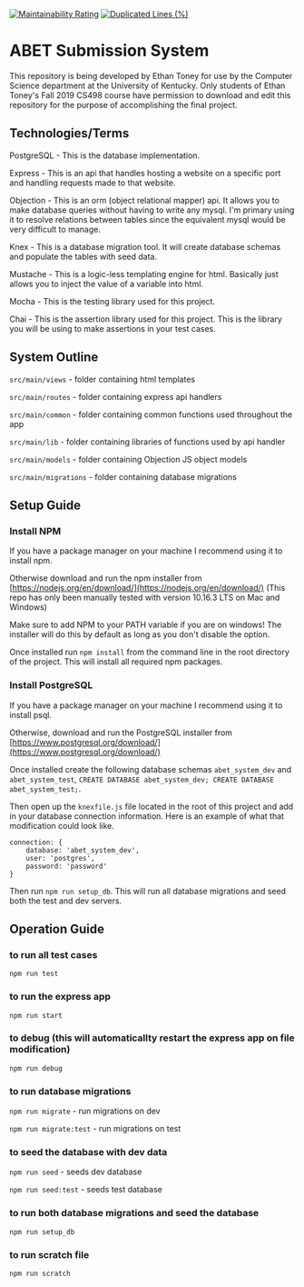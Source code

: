 [![Maintainability Rating](https://sonarcloud.io/api/project_badges/measure?project=jonathanamorford_cs498-project&metric=sqale_rating)](https://sonarcloud.io/dashboard?id=jonathanamorford_cs498-project)
[![Duplicated Lines (%)](https://sonarcloud.io/api/project_badges/measure?project=jonathanamorford_cs498-project&metric=duplicated_lines_density)](https://sonarcloud.io/dashboard?id=jonathanamorford_cs498-project)

# ABET Submission System

This repository is being developed by Ethan Toney for use by the Computer Science department at the University of Kentucky. Only students of Ethan Toney's Fall 2019 CS498 course have permission to download and edit this repository for the purpose of accomplishing the final project.

## Technologies/Terms

PostgreSQL - This is the database implementation.

Express - This is an api that handles hosting a website on a specific port and handling requests made to that website.

Objection - This is an orm (object relational mapper) api. It allows you to make database queries without having to write any mysql. I'm primary using it to resolve relations between tables since the equivalent mysql would be very difficult to manage.

Knex - This is a database migration tool. It will create database schemas and populate the tables with seed data.

Mustache - This is a logic-less templating engine for html. Basically just allows you to inject the value of a variable into html.

Mocha - This is the testing library used for this project.

Chai -  This is the assertion library used for this project. This is the library you will be using to make assertions in your test cases.

## System Outline

`src/main/views` - folder containing html templates

`src/main/routes` - folder containing express api handlers

`src/main/common` - folder containing common functions used throughout the app

`src/main/lib` - folder containing libraries of functions used by api handler

`src/main/models` - folder containing Objection JS object models

`src/main/migrations` - folder containing database migrations

## Setup Guide

### Install NPM

If you have a package manager on your machine I recommend using it to install npm.

Otherwise download and run the npm installer from [https://nodejs.org/en/download/](https://nodejs.org/en/download/) (This repo has only been manually tested with version 10.16.3 LTS on Mac and Windows)

Make sure to add NPM to your PATH variable if you are on windows! The installer will do this by default as long as you don't disable the option.

Once installed run `npm install` from the command line in the root directory of the project. This will install all required npm packages.

### Install PostgreSQL

If you have a package manager on your machine I recommend using it to install psql.

Otherwise, download and run the PostgreSQL installer from [https://www.postgresql.org/download/](https://www.postgresql.org/download/)

Once installed create the following database schemas `abet_system_dev` and `abet_system_test`, `CREATE DATABASE abet_system_dev; CREATE DATABASE abet_system_test;`.

Then open up the `knexfile.js` file located in the root of this project and add in your database connection information. Here is an example of what that modification could look like.

```
connection: {
	database: 'abet_system_dev',
	user: 'postgres',
	password: 'password'
}
```

Then run `npm run setup_db`. This will run all database migrations and seed both the test and dev servers.

## Operation Guide

### to run all test cases

`npm run test`

### to run the express app

`npm run start`

### to debug (this will automaticallty restart the express app on file modification)

`npm run debug`

### to run database migrations

`npm run migrate` - run migrations on dev

`npm run migrate:test` - run migrations on test

### to seed the database with dev data

`npm run seed` - seeds dev database

`npm run seed:test` - seeds test database

### to run both database migrations and seed the database

`npm run setup_db`

### to run scratch file

`npm run scratch`
